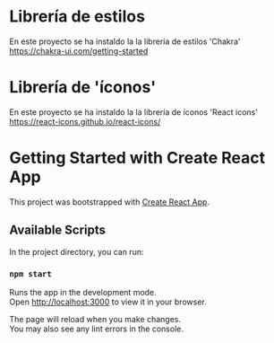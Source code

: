 
# Librería de estilos 

En este  proyecto se ha instaldo la la librería de estilos 'Chakra' 
https://chakra-ui.com/getting-started

# Librería de 'íconos'

En este  proyecto se ha instaldo la la librería de íconos 'React icons' 
https://react-icons.github.io/react-icons/



# Getting Started with Create React App

This project was bootstrapped with [Create React App](https://github.com/facebook/create-react-app).

## Available Scripts

In the project directory, you can run:

### `npm start`

Runs the app in the development mode.\
Open [http://localhost:3000](http://localhost:3000) to view it in your browser.

The page will reload when you make changes.\
You may also see any lint errors in the console.




